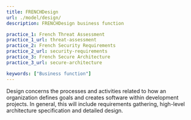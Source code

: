 ```yaml
---
title: FRENCHDesign
url: ./model/design/
description: FRENCHDesign business function

practice_1: French Threat Assessment
practice_1_url: threat-assessment
practice_2: French Security Requirements
practice_2_url: security-requirements
practice_3: French Secure Architecture
practice_3_url: secure-architecture

keywords: ["Business function"]
---
```


Design concerns the processes and activities related to how an organization defines goals and creates software within development projects. In general, this will include requirements gathering, high-level architecture specification and detailed design.

